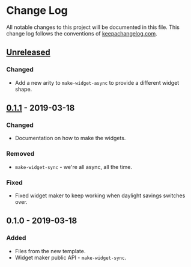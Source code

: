 # Change Log
All notable changes to this project will be documented in this file. This change log follows the conventions of [keepachangelog.com](http://keepachangelog.com/).

## [Unreleased]
### Changed
- Add a new arity to `make-widget-async` to provide a different widget shape.

## [0.1.1] - 2019-03-18
### Changed
- Documentation on how to make the widgets.

### Removed
- `make-widget-sync` - we're all async, all the time.

### Fixed
- Fixed widget maker to keep working when daylight savings switches over.

## 0.1.0 - 2019-03-18
### Added
- Files from the new template.
- Widget maker public API - `make-widget-sync`.

[Unreleased]: https://github.com/your-name/clojure-learning/compare/0.1.1...HEAD
[0.1.1]: https://github.com/your-name/clojure-learning/compare/0.1.0...0.1.1
